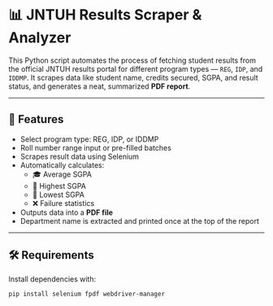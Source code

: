 # 📊 JNTUH Results Scraper & Analyzer

This Python script automates the process of fetching student results from the official JNTUH results portal for different program types — `REG`, `IDP`, and `IDDMP`. It scrapes data like student name, credits secured, SGPA, and result status, and generates a neat, summarized **PDF report**.

---

## 🚀 Features

- Select program type: REG, IDP, or IDDMP
- Roll number range input or pre-filled batches
- Scrapes result data using Selenium
- Automatically calculates:
  - 🎓 Average SGPA
  - 🥇 Highest SGPA
  - 🥉 Lowest SGPA
  - ❌ Failure statistics
- Outputs data into a **PDF file**
- Department name is extracted and printed once at the top of the report

---

## 🛠️ Requirements

Install dependencies with:

```bash
pip install selenium fpdf webdriver-manager
